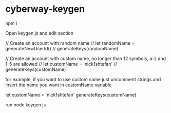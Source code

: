 # cyberway-keygen

npm i

Open keygen.js and edit section 

// Create an account with random name
// let randomName = generateNewUserId()
// generateKeys(randomName)

// Create an account with custom name, no longer than 12 symbols, a-z and 1-5 are allowed
// let customName = 'nick1shtefan'
// generateKeys(customName) 

for example, if you want to use custom name just uncomment strings and insert the name you want in customName variable  

let customName = 'nick1shtefan'
generateKeys(customName) 

run 
node keygen.js